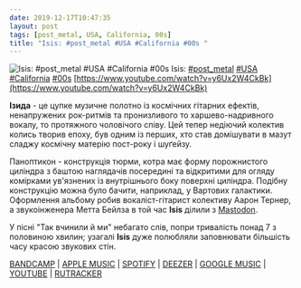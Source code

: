 ```yaml
---
date: 2019-12-17T10:47:35
layout: post
tags: [post_metal, USA, California, 00s]
title: "Isis: #post_metal #USA #California #00s "
---
```

![Isis: #post_metal #USA #California #00s ](https://i.ytimg.com/vi/y6Ux2W4CkBk/maxresdefault.jpg)
Isis: [#post_metal](/tags/#post_metal) [#USA](/tags/#USA) [#California](/tags/#California) [#00s](/tags/#00s) [https://www.youtube.com/watch?v=y6Ux2W4CkBk](https://www.youtube.com/watch?v=y6Ux2W4CkBk)

**Ізида** - це цупке музичне полотно із космічних гітарних ефектів, ненапружених рок-ритмів та пронизливого то харшево-надривного вокалу, то протяжного чоловічого співу. Цей тепер недіючий колектив колись творив епоху, був одним із перших, хто став домішувати в мазут сладжу космічну матерію пост-року і шуґейзу.

Паноптикон - конструкція тюрми, котра має форму порожнистого циліндра з баштою наглядачів посередині та відкритими для огляду комірками ув&#39;язнених із внутрішнього боку поверхні циліндра. Подібну конструкцію можна було бачити, наприклад, у Вартових галактики. Оформлення альбому робив вокаліст-гітарист колективу Аарон Тернер, а звукоінженера Метта Бейлза в той час **Isis** ділили з [Mastodon](/2019-12-15-mastodon--artcore-progressive-metal-usa-georgia).

У пісні &quot;Так вчинили й ми&quot; небагато слів, попри тривалість понад 7 з половиною хвилин; узагалі **Isis** дуже полюбляли заповнювати більшість часу красою звукових стін.

[BANDCAMP](https://isistheband-ipecac.bandcamp.com/album/panopticon-remastered) \| [APPLE MUSIC](https://music.apple.com/us/album/panopticon/989425251) \| [SPOTIFY](https://open.spotify.com/album/2bPTCyG3NxIRHQL3tsQzIM) \| [DEEZER](https://www.deezer.com/album/10559761?utm_source=deezer&amp;utm_content=album-10559761&amp;utm_term=1601611822_1576572345&amp;utm_medium=web) \| [GOOGLE MUSIC](https://play.google.com/music/m/Bruisjgcfgnurymivoufqem5unu?t=Panopticon_Remastered_-_ISIS) \| [YOUTUBE](https://www.youtube.com/playlist?list=OLAK5uy_lQ7ZvIw19Y1oj4rRPdmlM7nh8B7jezh8I) \| [RUTRACKER](https://rutracker.org/forum/viewtopic.php?t=4632181)